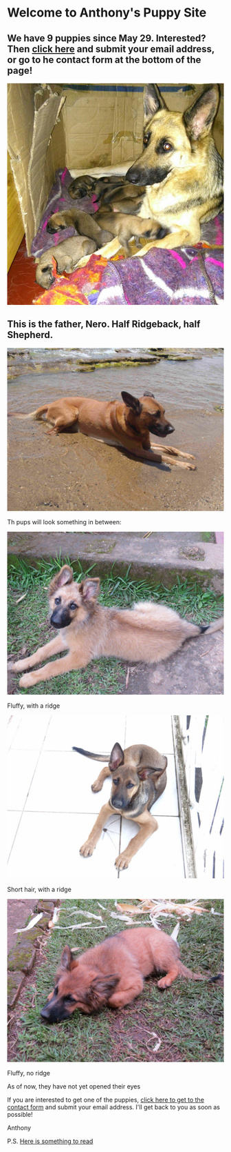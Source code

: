 # Welcome to Anthony's Puppy Site  
## We have 9 puppies since May 29. Interested? Then [click here](contactform.html) and submit your email address, or go to he contact form at the bottom of the page!
![Bella with nine](./BellaWithNinePuppies.JPG)
## This is the father, Nero. Half Ridgeback, half Shepherd.
![Nero](./Nero.JPG)

Th pups will look something in between:

![pups1.Runde](./mix1.JPG)

Fluffy, with a ridge

![pups1.Runde](./mix2.JPG)

Short hair, with a ridge

![pups1.Runde](./mix3.JPG)

Fluffy, no ridge

As of now, they have not yet opened their eyes


If you are interested to get one of the puppies, [click here to get to the contact form](./contactform.html) and submit your email address. I'll get back to you as soon as possible! 

Anthony

P.S. [Here is something to read](https://archive.org/details/DontShootTheDog)
